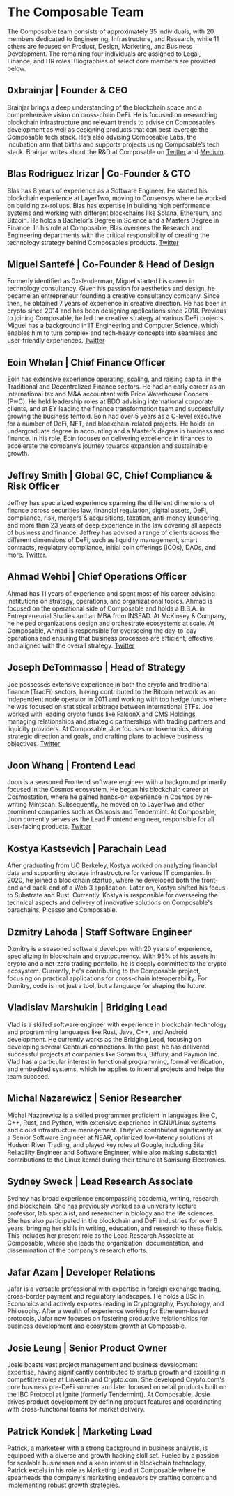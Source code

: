 # The Composable Team

The Composable team consists of approximately 35 individuals, with 20 members dedicated to Engineering, Infrastructure, and Research, while 11 others are focused on Product, Design, Marketing, and Business Development. The remaining four individuals are assigned to Legal, Finance, and HR roles. Biographies of select core members are provided below.

## 0xbrainjar | Founder & CEO

Brainjar brings a deep understanding of the blockchain space and a comprehensive vision on cross-chain DeFi. He is focused on researching blockchain infrastructure and relevant trends to advise on Composable’s development as well as designing products that can best leverage the Composable tech stack.  He’s also advising Composable Labs, the incubation arm that births and supports projects using Composable’s tech stack. Brainjar writes about the R&D at Composable on [Twitter](https://twitter.com/0xbrainjar) and [Medium](https://medium.com/@0xbrainjar).

## Blas Rodriguez Irizar | Co-Founder & CTO

Blas has 8 years of experience as a Software Engineer. He started his blockchain experience at LayerTwo, moving to Consensys where he worked on building zk-rollups. Blas has expertise in building high performance systems and working with different blockchains like Solana, Ethereum, and Bitcoin. He holds a Bachelor’s Degree in Science and a Masters Degree in Finance. In his role at Composable, Blas oversees the Research and Engineering departments with the critical responsibility of creating the technology strategy behind Composable’s products. [Twitter](https://mobile.twitter.com/blasrodri)

## Miguel Santefé | Co-Founder & Head of Design

Formerly identified as 0xslenderman, Miguel started his career in technology consultancy. Given his passion for aesthetics and design, he became an entrepreneur founding a creative consultancy company. Since then, he obtained 7 years of experience in creative direction. He has been in crypto since 2014 and has been designing applications since 2018. Previous to joining Composable, he led the creative strategy at various DeFi projects. Miguel has a background in IT Engineering and Computer Science, which enables him to turn complex and tech-heavy concepts into seamless and user-friendly experiences. [Twitter](https://twitter.com/0xslenderman)

## Eoin Whelan | Chief Finance Officer

Eoin has extensive experience operating, scaling, and raising capital in the Traditional and Decentralized Finance sectors. He had an early career as an international tax and M&A accountant with Price Waterhouse Coopers (PwC). He held leadership roles at BDO advising international corporate clients, and at EY leading the finance transformation team and successfully growing the business tenfold. Eoin had over 5 years as a C-level executive for a number of DeFi, NFT, and blockchain-related projects. He holds an undergraduate degree in accounting and a Master’s degree in business and finance. In his role, Eoin focuses on delivering excellence in finances to accelerate the company’s journey towards expansion and sustainable growth.

## Jeffrey Smith | Global GC, Chief Compliance & Risk Officer

Jeffrey has specialized experience spanning the different dimensions of finance across securities law, financial regulation, digital assets, DeFi, compliance, risk, mergers & acquisitions, taxation, anti-money laundering, and more than 23 years of deep experience in the law covering all aspects of business and finance. Jeffrey has advised a range of clients across the different dimensions of DeFi, such as liquidity management, smart contracts, regulatory compliance, initial coin offerings (ICOs), DAOs, and more. [Twitter](https://twitter.com/JeffreyAPIs).

## Ahmad Wehbi | Chief Operations Officer

Ahmad has 11 years of experience and spent most of his career advising institutions on strategy, operations, and organizational topics. Ahmad is focused on the operational side of Composable and holds a B.B.A. in Entrepreneurial Studies and an MBA from INSEAD. At McKinsey & Company, he helped organizations design and orchestrate ecosystems at scale. At Composable, Ahmad is responsible for overseeing the day-to-day operations and ensuring that business processes are efficient, effective, and aligned with the overall strategy. [Twitter](https://twitter.com/wehbix)

## Joseph DeTommasso | Head of Strategy

Joe possesses extensive experience in both the crypto and traditional finance (TradFi) sectors, having contributed to the Bitcoin network as an independent node operator in 2011 and working with top hedge funds where he was focused on statistical arbitrage between international ETFs. Joe worked with leading crypto funds like FalconX and CMS Holdings, managing relationships and strategic partnerships with trading partners and liquidity providers. At Composable, Joe focuses on tokenomics, driving strategic direction and goals, and crafting plans to achieve business objectives. [Twitter](https://twitter.com/__Swurve__)

## Joon Whang | Frontend Lead

Joon is a seasoned Frontend software engineer with a background primarily focused in the Cosmos ecosystem. He began his blockchain career at Cosmostation, where he gained hands-on experience in Cosmos by re-writing Mintscan. Subsequently, he moved on to LayerTwo and other prominent companies such as Osmosis and Tendermint. At Composable, Joon currently serves as the Lead Frontend engineer, responsible for all user-facing products. [Twitter](https://twitter.com/cosmonaut_joon)

## Kostya Kastsevich | Parachain Lead

After graduating from UC Berkeley, Kostya worked on analyzing financial data and supporting storage infrastructure for various IT companies. In 2020, he joined a blockchain startup, where he developed both the front-end and back-end of a Web 3 application. Later on, Kostya shifted his focus to Substrate and Rust. Currently, Kostya is responsible for overseeing the technical aspects and delivery of innovative solutions on Composable's parachains, Picasso and Composable.

## Dzmitry Lahoda | Staff Software Engineer
Dzmitry is a seasoned software developer with 20 years of experience, specializing in blockchain and cryptocurrency. With 95% of his assets in crypto and a net-zero trading portfolio, he is deeply committed to the crypto ecosystem. Currently, he's contributing to the Composable project, focusing on practical applications for cross-chain interoperability. For Dzmitry, code is not just a tool, but a language for shaping the future.

## Vladislav Marshukin | Bridging Lead

Vlad is a skilled software engineer with experience in blockchain technology and programming languages like Rust, Java, C++, and Android development. He currently works as the Bridging Lead, focusing on developing several Centauri connections. In the past, he has delivered successful projects at companies like Soramitsu, Bitfury, and Paymon Inc. Vlad has a particular interest in functional programming, formal verification, and embedded systems, which he applies to internal projects and helps the team succeed.

## Michal Nazarewicz | Senior Researcher
Michal Nazarewicz is a skilled programmer proficient in languages like C, C++, Rust, and Python, with extensive experience in GNU/Linux systems and cloud infrastructure management. They've contributed significantly as a Senior Software Engineer at NEAR, optimized low-latency solutions at Hudson River Trading, and played key roles at Google, including Site Reliability Engineer and Software Engineer, while also making substantial contributions to the Linux kernel during their tenure at Samsung Electronics.


## Sydney Sweck | Lead Research Associate
Sydney has broad experience encompassing academia, writing, research, and blockchain. She has previously worked as a university lecture professor, lab specialist, and researcher in biology and the life sciences. She has also participated in the blockchain and DeFi industries for over 6 years, bringing her skills in writing, education, and research to these fields. This includes her present role as the Lead Research Associate at Composable, where she leads the organization, documentation, and dissemination of the company’s research efforts. 


## Jafar Azam | Developer Relations

Jafar is a versatile professional with expertise in foreign exchange trading, cross-border payment and regulatory landscapes. He holds a BSc in Economics and actively explores reading in Cryptography, Psychology, and Philosophy. After a wealth of experience working for Ethereum-based protocols, Jafar now focuses on fostering productive relationships for business development and ecosystem growth at Composable.

## Josie Leung | Senior Product Owner

Josie boasts vast project management and business development expertise, having significantly contributed to startup growth and excelling in competitive roles at Linkedin and Crypto.com. She developed Crypto.com's core business pre-DeFi summer and later focused on retail products built on the IBC Protocol at Ignite (formerly Tendermint). At Composable, Josie drives product development by defining product features and coordinating with cross-functional teams for market delivery.

## Patrick Kondek | Marketing Lead

Patrick, a marketeer with a strong background in business analysis, is equipped with a diverse and growth hacking skill set. Fueled by a passion for scalable businesses and a keen interest in blockchain technology, Patrick excels in his role as Marketing Lead at Composable where he spearheads the company's marketing endeavors by crafting content and implementing robust growth strategies.